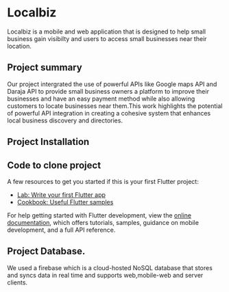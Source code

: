 # Localbiz
Localbiz is a mobile and web application that is designed to help small business gain visibilty and users to access small businesses near their location.

## Project summary
Our project intergrated the use of powerful APIs like Google maps API and Daraja API to provide small business owners a platform to improve their businesses and have an easy payment method while also allowing customers to locate businesses near them.This work highlights the potential of powerful API integration in creating a cohesive system that enhances local business discovery and directories.
## Project Installation

## Code to clone project
A few resources to get you started if this is your first Flutter project:

- [Lab: Write your first Flutter app](https://docs.flutter.dev/get-started/codelab)
- [Cookbook: Useful Flutter samples](https://docs.flutter.dev/cookbook)

For help getting started with Flutter development, view the
[online documentation](https://docs.flutter.dev/), which offers tutorials,
samples, guidance on mobile development, and a full API reference.
## Project Database.
We used a firebase which is a cloud-hosted NoSQL database that stores and syncs data in real time and supports web,mobile-web and server clients.

